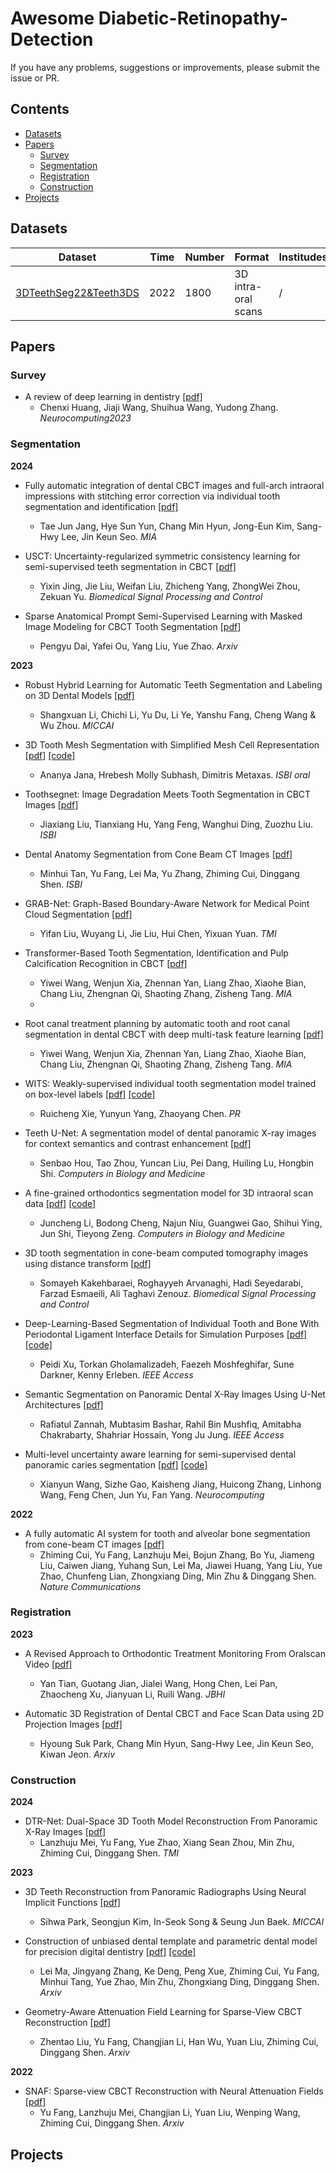 # Awesome Diabetic-Retinopathy-Detection

If you have any problems, suggestions or improvements, please submit the issue or PR.

## Contents
* [Datasets](#datasets)
* [Papers](#papers)
  * [Survey](#survey)
  * [Segmentation](#Segmentation)
  * [Registration](#Registration)
  * [Construction](#Construction)
* [Projects](#projects)

## Datasets

| Dataset                   | Time     | Number |  Format   | Institudes | Tasks |
|---------------------------|----------|--------|-----------|------------| ----- |
| [3DTeethSeg22&Teeth3DS](https://github.com/abenhamadou/3DTeethSeg22_challenge) | 2022 | 1800 | 3D intra-oral scans | / | Segmentation |

## Papers

### Survey
- A review of deep learning in dentistry
  [[pdf]](https://www.sciencedirect.com/science/article/pii/S092523122300752X)
  - Chenxi Huang, Jiaji Wang, Shuihua Wang, Yudong Zhang. *Neurocomputing2023*


### Segmentation

**2024**

- Fully automatic integration of dental CBCT images and full-arch intraoral impressions with stitching error correction via individual tooth segmentation and identification
  [[pdf]](https://www.sciencedirect.com/science/article/pii/S1361841524000215)
  - Tae Jun Jang, Hye Sun Yun, Chang Min Hyun, Jong-Eun Kim, Sang-Hwy Lee, Jin Keun Seo. *MIA*

 - USCT: Uncertainty-regularized symmetric consistency learning for semi-supervised teeth segmentation in CBCT
   [[pdf]](https://www.sciencedirect.com/science/article/pii/S1746809424000909)
   - Yixin Jing, Jie Liu, Weifan Liu, Zhicheng Yang, ZhongWei Zhou, Zekuan Yu. *Biomedical Signal Processing and Control*

- Sparse Anatomical Prompt Semi-Supervised Learning with Masked Image Modeling for CBCT Tooth Segmentation
  [[pdf]](https://arxiv.org/abs/2402.04587)
  - Pengyu Dai, Yafei Ou, Yang Liu, Yue Zhao. *Arxiv*

**2023**
 
- Robust Hybrid Learning for Automatic Teeth Segmentation and Labeling on 3D Dental Models
  [[pdf]](https://ieeexplore.ieee.org/abstract/document/10169899)
  - Shangxuan Li, Chichi Li, Yu Du, Li Ye, Yanshu Fang, Cheng Wang & Wu Zhou. *MICCAI*
    
- 3D Tooth Mesh Segmentation with Simplified Mesh Cell Representation
  [[pdf]](https://ieeexplore.ieee.org/abstract/document/10230650/citations#citations)
  [[code]](https://github.com/ananyajana/tooth_mesh_seg)
  - Ananya Jana, Hrebesh Molly Subhash, Dimitris Metaxas. *ISBI oral*
    
- Toothsegnet: Image Degradation Meets Tooth Segmentation in CBCT Images
  [[pdf]](https://ieeexplore.ieee.org/abstract/document/10230557)
  - Jiaxiang Liu, Tianxiang Hu, Yang Feng, Wanghui Ding, Zuozhu Liu. *ISBI*
    
- Dental Anatomy Segmentation from Cone Beam CT Images
  [[pdf]](https://ieeexplore.ieee.org/abstract/document/10230393)
  - Minhui Tan, Yu Fang, Lei Ma, Yu Zhang, Zhiming Cui, Dinggang Shen. *ISBI*

- GRAB-Net: Graph-Based Boundary-Aware Network for Medical Point Cloud Segmentation
  [[pdf]](https://ieeexplore.ieee.org/abstract/document/10093984)
  - Yifan Liu, Wuyang Li, Jie Liu, Hui Chen, Yixuan Yuan. *TMI*
    
- Transformer-Based Tooth Segmentation, Identification and Pulp Calcification Recognition in CBCT
  [[pdf]](https://link.springer.com/chapter/10.1007/978-3-031-43904-9_68)
  - Yiwei Wang, Wenjun Xia, Zhennan Yan, Liang Zhao, Xiaohe Bian, Chang Liu, Zhengnan Qi, Shaoting Zhang, Zisheng Tang. *MIA*
  - 
- Root canal treatment planning by automatic tooth and root canal segmentation in dental CBCT with deep multi-task feature learning
  [[pdf]](https://www.sciencedirect.com/science/article/pii/S1361841523000117)
  - Yiwei Wang, Wenjun Xia, Zhennan Yan, Liang Zhao, Xiaohe Bian, Chang Liu, Zhengnan Qi, Shaoting Zhang, Zisheng Tang. *MIA*
  
- WITS: Weakly-supervised individual tooth segmentation model trained on box-level labels
  [[pdf]](https://www.sciencedirect.com/science/article/pii/S003132032200454X)
  [[code]](https://github.com/ruicx/Individual-Tooth-Segmentation-with-Rectangle-Labels)
  - Ruicheng Xie, Yunyun Yang, Zhaoyang Chen. *PR*

- Teeth U-Net: A segmentation model of dental panoramic X-ray images for context semantics and contrast enhancement
  [[pdf]](https://www.sciencedirect.com/science/article/pii/S0010482522010046)
  - Senbao Hou, Tao Zhou, Yuncan Liu, Pei Dang, Huiling Lu, Hongbin Shi. *Computers in Biology and Medicine*

- A fine-grained orthodontics segmentation model for 3D intraoral scan data
  [[pdf]](https://www.sciencedirect.com/science/article/pii/S0010482523012866)
  [[code]](https://github.com/MIVRC/Fast-TGCN)
  - Juncheng Li, Bodong Cheng, Najun Niu, Guangwei Gao, Shihui Ying, Jun Shi, Tieyong Zeng. *Computers in Biology and Medicine*
  

- 3D tooth segmentation in cone-beam computed tomography images using distance transform
  [[pdf]](https://www.sciencedirect.com/science/article/pii/S174680942200578X)
  - Somayeh Kakehbaraei, Roghayyeh Arvanaghi, Hadi Seyedarabi, Farzad Esmaeili, Ali Taghavi Zenouz. *Biomedical Signal Processing and Control*
 
- Deep-Learning-Based Segmentation of Individual Tooth and Bone With Periodontal Ligament Interface Details for Simulation Purposes
  [[pdf]](https://ieeexplore.ieee.org/abstract/document/10256039)
  [[code]](https://github.com/diku-dk/AutoJawSegment)
  - Peidi Xu, Torkan Gholamalizadeh, Faezeh Moshfeghifar, Sune Darkner, Kenny Erleben. *IEEE Access*

- Semantic Segmentation on Panoramic Dental X-Ray Images Using U-Net Architectures
  [[pdf]](https://ieeexplore.ieee.org/abstract/document/10477346)
  - Rafiatul Zannah, Mubtasim Bashar, Rahil Bin Mushfiq, Amitabha Chakrabarty, Shahriar Hossain, Yong Ju Jung. *IEEE Access*

- Multi-level uncertainty aware learning for semi-supervised dental panoramic caries segmentation
  [[pdf]](https://www.sciencedirect.com/science/article/pii/S0925231223003193)
  [[code]](https://github.com/Zzz512/MLUA)
  - Xianyun Wang, Sizhe Gao, Kaisheng Jiang, Huicong Zhang, Linhong Wang, Feng Chen, Jun Yu, Fan Yang. *Neurocomputing*

**2022**
- A fully automatic AI system for tooth and alveolar bone segmentation from cone-beam CT images
  [[pdf]](https://www.nature.com/articles/s41467-022-29637-2)
  - Zhiming Cui, Yu Fang, Lanzhuju Mei, Bojun Zhang, Bo Yu, Jiameng Liu, Caiwen Jiang, Yuhang Sun, Lei Ma, Jiawei Huang, Yang Liu, Yue Zhao, Chunfeng Lian, Zhongxiang Ding, Min Zhu & Dinggang Shen. *Nature Communications*

### Registration
**2023**
- A Revised Approach to Orthodontic Treatment Monitoring From Oralscan Video
  [[pdf]](https://ieeexplore.ieee.org/abstract/document/10264061)
  - Yan Tian, Guotang Jian, Jialei Wang, Hong Chen, Lei Pan, Zhaocheng Xu, Jianyuan Li, Ruili Wang. *JBHI*
  
- Automatic 3D Registration of Dental CBCT and Face Scan Data using 2D Projection Images
  [[pdf]](https://arxiv.org/abs/2305.10132)
  - Hyoung Suk Park, Chang Min Hyun, Sang-Hwy Lee, Jin Keun Seo, Kiwan Jeon. *Arxiv*
  

### Construction 
**2024**
- DTR-Net: Dual-Space 3D Tooth Model Reconstruction From Panoramic X-Ray Images
  [[pdf]](https://ieeexplore.ieee.org/abstract/document/10264685)
  - Lanzhuju Mei, Yu Fang, Yue Zhao, Xiang Sean Zhou, Min Zhu, Zhiming Cui, Dinggang Shen. *TMI*

  
**2023**
- 3D Teeth Reconstruction from Panoramic Radiographs Using Neural Implicit Functions
  [[pdf]](https://link.springer.com/chapter/10.1007/978-3-031-43999-5_36)
  - Sihwa Park, Seongjun Kim, In-Seok Song & Seung Jun Baek. *MICCAI*

- Construction of unbiased dental template and parametric dental model for precision digital dentistry
  [[pdf]](https://arxiv.org/abs/2304.03556)
  [[code]](https://github.com/Marvin0724/Teeth_template)
  - Lei Ma, Jingyang Zhang, Ke Deng, Peng Xue, Zhiming Cui, Yu Fang, Minhui Tang, Yue Zhao, Min Zhu, Zhongxiang Ding, Dinggang Shen. *Arxiv*

- Geometry-Aware Attenuation Field Learning for Sparse-View CBCT Reconstruction
  [[pdf]](https://arxiv.org/abs/2303.14739)
  - Zhentao Liu, Yu Fang, Changjian Li, Han Wu, Yuan Liu, Zhiming Cui, Dinggang Shen. *Arxiv*

**2022**
- SNAF: Sparse-view CBCT Reconstruction with Neural Attenuation Fields
  [[pdf]](https://arxiv.org/abs/2211.17048)
  - Yu Fang, Lanzhuju Mei, Changjian Li, Yuan Liu, Wenping Wang, Zhiming Cui, Dinggang Shen. *Arxiv*
## Projects



